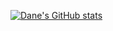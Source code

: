 [![Dane's GitHub stats](https://github-readme-stats.vercel.app/api?username=danevandy99&count_private=true&show_icons=true&theme=dark)](https://github.com/anuraghazra/github-readme-stats)

